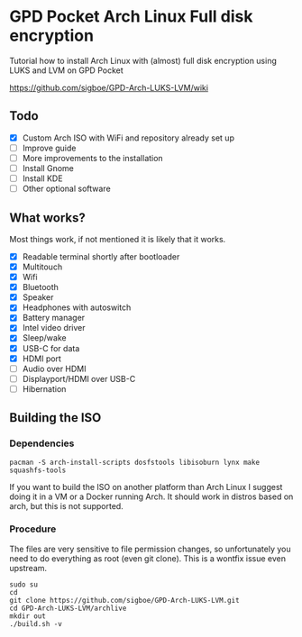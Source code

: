 # GPD Pocket Arch Linux Full disk encryption
Tutorial how to install Arch Linux with (almost) full disk encryption using LUKS and LVM on GPD Pocket

https://github.com/sigboe/GPD-Arch-LUKS-LVM/wiki

## Todo

- [x] Custom Arch ISO with WiFi and repository already set up
- [ ] Improve guide
- [ ] More improvements to the installation
- [ ] Install Gnome
- [ ] Install KDE
- [ ] Other optional software

## What works?

Most things work, if not mentioned it is likely that it works.

- [x] Readable terminal shortly after bootloader
- [x] Multitouch 
- [x] Wifi
- [x] Bluetooth 
- [x] Speaker 
- [x] Headphones with autoswitch
- [x] Battery manager
- [x] Intel video driver
- [x] Sleep/wake
- [x] USB-C for data
- [x] HDMI port
- [ ] Audio over HDMI
- [ ] Displayport/HDMI over USB-C
- [ ] Hibernation

## Building the ISO

### Dependencies

    pacman -S arch-install-scripts dosfstools libisoburn lynx make squashfs-tools

If you want to build the ISO on another platform than Arch Linux I suggest doing it in a VM or a Docker running Arch. It should work in distros based on arch, but this is not supported.

### Procedure

The files are very sensitive to file permission changes, so unfortunately you need to do everything as root (even git clone). This is a wontfix issue even upstream.

    sudo su
    cd
    git clone https://github.com/sigboe/GPD-Arch-LUKS-LVM.git
    cd GPD-Arch-LUKS-LVM/archlive
    mkdir out
    ./build.sh -v
